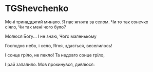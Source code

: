 # TGShevchenko

Мені тринадцятий минало.
Я пас ягнята за селом.
Чи то так сонечко сіяло,
Чи так мені чого було?


Молюся Богу... І не знаю,
Чого маленькому

Господнє небо, і село,
Ягня, здається, веселилось!

І сонце гріло, не пекло!
Та недовго сонце гріло,

І рай запалило.
Мов прокинувся, дивлюся: